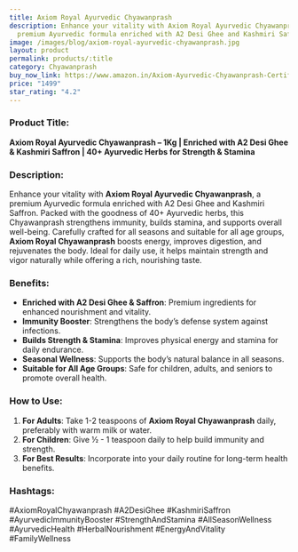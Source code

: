 ```yaml
---
title: Axiom Royal Ayurvedic Chyawanprash
description: Enhance your vitality with Axiom Royal Ayurvedic Chyawanprash, a
  premium Ayurvedic formula enriched with A2 Desi Ghee and Kashmiri Saffron.
image: /images/blog/axiom-royal-ayurvedic-chyawanprash.jpg
layout: product
permalink: products/:title
category: Chyawanprash
buy_now_link: https://www.amazon.in/Axiom-Ayurvedic-Chyawanprash-Certified-Artificial/dp/B08P4ZZPPX/ref=sr_1_24_sspa?crid=1A6EBHCVM05PF&tag=ayushmonk-21
price: "1499"
star_rating: "4.2"
---
```

### Product Title:
**Axiom Royal Ayurvedic Chyawanprash – 1Kg | Enriched with A2 Desi Ghee & Kashmiri Saffron | 40+ Ayurvedic Herbs for Strength & Stamina**

### Description:
Enhance your vitality with **Axiom Royal Ayurvedic Chyawanprash**, a premium Ayurvedic formula enriched with A2 Desi Ghee and Kashmiri Saffron. Packed with the goodness of 40+ Ayurvedic herbs, this Chyawanprash strengthens immunity, builds stamina, and supports overall well-being. Carefully crafted for all seasons and suitable for all age groups, **Axiom Royal Chyawanprash** boosts energy, improves digestion, and rejuvenates the body. Ideal for daily use, it helps maintain strength and vigor naturally while offering a rich, nourishing taste.

### Benefits:
- **Enriched with A2 Desi Ghee & Saffron**: Premium ingredients for enhanced nourishment and vitality.
- **Immunity Booster**: Strengthens the body’s defense system against infections.
- **Builds Strength & Stamina**: Improves physical energy and stamina for daily endurance.
- **Seasonal Wellness**: Supports the body’s natural balance in all seasons.
- **Suitable for All Age Groups**: Safe for children, adults, and seniors to promote overall health.

### How to Use:
1. **For Adults**: Take 1-2 teaspoons of **Axiom Royal Chyawanprash** daily, preferably with warm milk or water.
2. **For Children**: Give ½ - 1 teaspoon daily to help build immunity and strength.
3. **For Best Results**: Incorporate into your daily routine for long-term health benefits.

### Hashtags:
#AxiomRoyalChyawanprash #A2DesiGhee #KashmiriSaffron #AyurvedicImmunityBooster #StrengthAndStamina #AllSeasonWellness #AyurvedicHealth #HerbalNourishment #EnergyAndVitality #FamilyWellness
